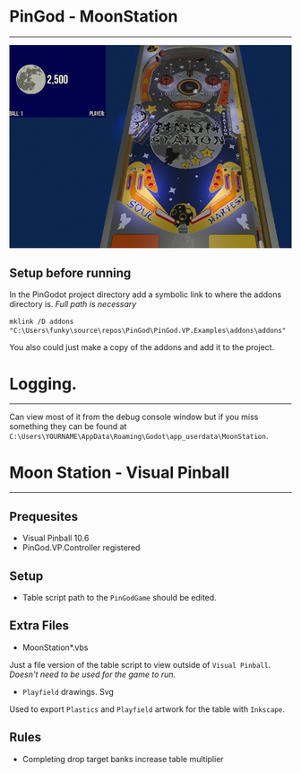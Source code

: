 # PinGod - MoonStation
---

![image](screen.jpg)

## Setup before running

In the PinGodot project directory add a symbolic link to where the addons directory is. *Full path is necessary*

```
mklink /D addons "C:\Users\funky\source\repos\PinGod\PinGod.VP.Examples\addons\addons"
```

You also could just make a copy of the addons and add it to the project.

# Logging.
---

Can view most of it from the debug console window but if you miss something they can be found at `C:\Users\YOURNAME\AppData\Roaming\Godot\app_userdata\MoonStation`.



# Moon Station - Visual Pinball
---

## Prequesites

- Visual Pinball 10.6
- PinGod.VP.Controller registered

## Setup

- Table script path to the `PinGodGame` should be edited.

## Extra Files

- MoonStation*.vbs

Just a file version of the table script to view outside of `Visual Pinball`. *Doesn't need to be used for the game to run.*

- `Playfield` drawings. Svg 

Used to export `Plastics` and `Playfield` artwork for the table with `Inkscape`.

## Rules

- Completing drop target banks increase table multiplier
